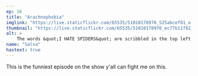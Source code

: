 ```yaml
---
ep: 16
title: "Arachnophobia"
imglink: "https://live.staticflickr.com/65535/51010178976_525abcef01_o.jpg"
thumbnail: "https://live.staticflickr.com/65535/51010178976_ec77b11f82_q.jpg"
alt: >
    The words &quot;I HATE SPIDERS&quot; are scribbled in the top left corner, the word &quot;HATE&quot; underlined multiple times. Underneath this text is a spider squashed under a mug.
name: "Salsa"
hastext: true
---
```

This is the funniest episode on the show y'all can fight me on this.